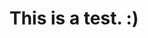 <!DOCTYPE html>
<html lang="en">
<head>
    <meta charset="UTF-8">
    <title>2RAF</title>
</head>
<body>
    <div>
        <h1>This is a test. :)</h1>
    </div>
</body>
</html>
